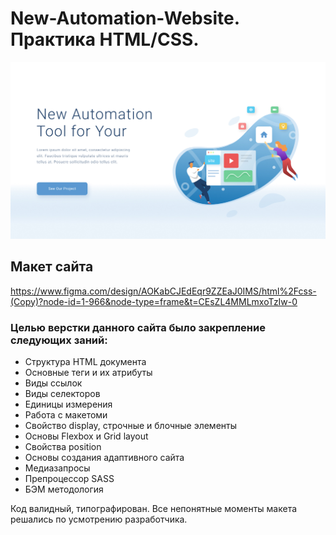 # New-Automation-Website. Практика HTML/CSS.

![img layout](img/layout.jpg)

## Макет сайта
https://www.figma.com/design/AOKabCJEdEqr9ZZEaJ0IMS/html%2Fcss-(Copy)?node-id=1-966&node-type=frame&t=CEsZL4MMLmxoTzIw-0


### Целью верстки данного сайта было закрепление следующих заний:
- Структура HTML документа
- Основные теги и их атрибуты
- Виды ссылок
- Виды селекторов
- Единицы измерения
- Работа с макетоми
- Свойство display, строчные и блочные элементы
- Основы Flexbox и Grid layout
- Свойства position
- Основы создания адаптивного сайта
- Медиазапросы
- Препроцессор SASS
- БЭМ методология

Код валидный, типографирован. Все непонятные моменты макета решались по усмотрению разработчика. 
